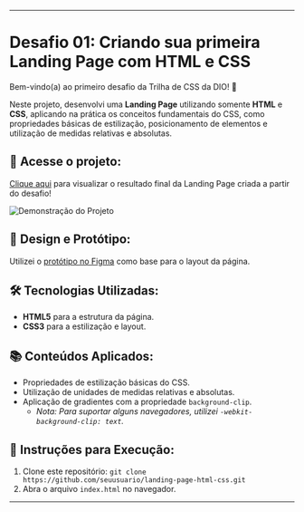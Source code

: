 
---

# Desafio 01: Criando sua primeira Landing Page com HTML e CSS

Bem-vindo(a) ao primeiro desafio da Trilha de CSS da DIO! 🎉

Neste projeto, desenvolvi uma **Landing Page** utilizando somente **HTML** e **CSS**, aplicando na prática os conceitos fundamentais do CSS, como propriedades básicas de estilização, posicionamento de elementos e utilização de medidas relativas e absolutas. 

## 🔗 Acesse o projeto:
[Clique aqui](####) para visualizar o resultado final da Landing Page criada a partir do desafio!

![Demonstração do Projeto](https://user-images.githubusercontent.com/55519539/183538055-6cce606c-7d1d-4d15-a4be-ffeb5b37c956.png)

## 🎨 Design e Protótipo:
Utilizei o [protótipo no Figma](https://www.figma.com/file/3PiokoJj9IhGDnNiWAJbz7/DIO---Desafio-01?node-id=2%3A6) como base para o layout da página.

## 🛠️ Tecnologias Utilizadas:
- **HTML5** para a estrutura da página.
- **CSS3** para a estilização e layout.

## 📚 Conteúdos Aplicados:
- Propriedades de estilização básicas do CSS.
- Utilização de unidades de medidas relativas e absolutas.
- Aplicação de gradientes com a propriedade `background-clip`.
  - *Nota: Para suportar alguns navegadores, utilizei `-webkit-background-clip: text`.*

## 📑 Instruções para Execução:
1. Clone este repositório: `git clone https://github.com/seuusuario/landing-page-html-css.git`
2. Abra o arquivo `index.html` no navegador.

---
